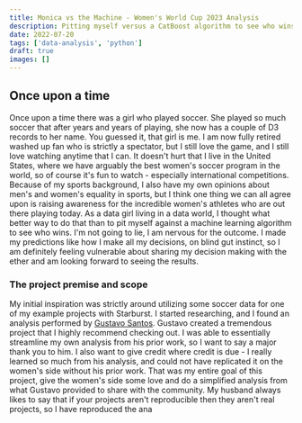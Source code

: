 ```yaml
---
title: Monica vs the Machine - Women's World Cup 2023 Analysis
description: Pitting myself versus a CatBoost algorithm to see who wins.
date: 2022-07-20
tags: ['data-analysis', 'python']
draft: true
images: []
---
```


## Once upon a time

Once upon a time there was a girl who played soccer. She played so much soccer
that after years and years of playing, she now has a couple of D3 records to her
name. You guessed it, that girl is me. I am now
fully retired washed up fan who is strictly a spectator, but I still love the game, and I still love
watching anytime that I can. It doesn't hurt that I live in the United States,
where we have arguably the best women's soccer program in the world, so of
course it's fun to watch - especially international competitions. Because of my
sports background, I also have my own opinions about men's and women's equality
in sports, but I think one thing we can all agree upon is raising awareness for the
incredible women's athletes who are out there playing today. As a data girl
living in a data world, I thought what better way to do that than to pit myself
against a machine learning algorithm to see who wins. I'm not going to lie, I
am nervous for the outcome. I made my predictions like how I make all my
decisions, on blind gut instinct, so I am definitely feeling vulnerable about
sharing my
decision making with the ether and am looking forward to seeing
the results.

### The project premise and scope

My initial inspiration was strictly around utilizing some soccer data for one of
my example projects with Starburst. I started researching, and I found an
analysis performed by [Gustavo Santos](). Gustavo created a tremendous project
that I highly recommend checking out. I was able to essentially streamline my
own analysis from his prior work, so I want to say a major thank you to him. I
also want to give credit where credit is due - I really learned so much from his
analysis, and could not have replicated it on the women's side without his prior
work. That was my entire goal of this project, give the women's side some love
and do a simplified analysis from what Gustavo provided to share with the
community. My husband always likes to say that if your projects aren't
reproducible then they aren't real projects, so I have reproduced the ana

